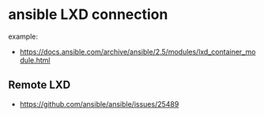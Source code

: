 # ansible LXD connection

example:
- https://docs.ansible.com/archive/ansible/2.5/modules/lxd_container_module.html

## Remote LXD
- https://github.com/ansible/ansible/issues/25489

